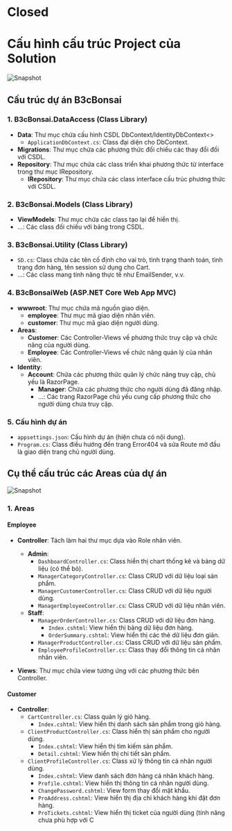 # Closed

# Cấu hình cấu trúc Project của Solution

![Snapshot](https://github.com/user-attachments/assets/860f794b-ff5b-4715-9108-731f3ac1bb56)

## Cấu trúc dự án B3cBonsai

### 1. B3cBonsai.DataAccess (Class Library)
- **Data**: Thư mục chứa cấu hình CSDL DbContext/IdentityDbContext<>
  - `ApplicationDbContext.cs`: Class đại diện cho DbContext.
- **Migrations**: Thư mục chứa các phương thức đối chiếu các thay đổi đối với CSDL.
- **Repository**: Thư mục chứa các class triển khai phương thức từ interface trong thư mục IRepository.
  - **IRepository**: Thư mục chứa các class interface cấu trúc phương thức với CSDL.

### 2. B3cBonsai.Models (Class Library)
- **ViewModels**: Thư mục chứa các class tạo lại để hiển thị.
- ...: Các class đối chiếu với bảng trong CSDL.

### 3. B3cBonsai.Utility (Class Library)
- `SD.cs`: Class chứa các tên cố định cho vai trò, tình trạng thanh toán, tình trạng đơn hàng, tên session sử dụng cho Cart.
- ...: Các class mang tính năng thực tế như EmailSender, v.v.

### 4. B3cBonsaiWeb (ASP.NET Core Web App MVC)
- **wwwroot**: Thư mục chứa mã nguồn giao diện.
  - **employee**: Thư mục mã giao diện nhân viên.
  - **customer**: Thư mục mã giao diện người dùng.
- **Areas**: 
  - **Customer**: Các Controller-Views về phương thức truy cập và chức năng của người dùng.
  - **Employee**: Các Controller-Views về chức năng quản lý của nhân viên.
- **Identity**:
  - **Account**: Chứa các phương thức quản lý chức năng truy cập, chủ yếu là RazorPage.
    - **Manager**: Chứa các phương thức cho người dùng đã đăng nhập.
    - ...: Các trang RazorPage chủ yếu cung cấp phương thức cho người dùng chưa truy cập.

### 5. Cấu hình dự án
- `appsettings.json`: Cấu hình dự án (hiện chưa có nội dung).
- `Program.cs`: Class điều hướng đến trang Error404 và sửa Route mở đầu là giao diện trang chủ người dùng.

## Cụ thể cấu trúc các Areas của dự án

![Snapshot](https://github.com/user-attachments/assets/e47f019b-686b-40bc-bd9e-dd4089d44b0c)

### 1. Areas

#### Employee
- **Controller**: Tách làm hai thư mục dựa vào Role nhân viên.
  - **Admin**: 
    - `DashboardController.cs`: Class hiển thị chart thống kê và bảng dữ liệu (có thể bỏ).
    - `ManagerCategoryController.cs`: Class CRUD với dữ liệu loại sản phẩm.
    - `ManagerCustomerController.cs`: Class CRUD với dữ liệu người dùng.
    - `ManagerEmployeeController.cs`: Class CRUD với dữ liệu nhân viên.
  - **Staff**: 
    - `ManagerOrderController.cs`: Class CRUD với dữ liệu đơn hàng.
      - `Index.cshtml`: View hiển thị bảng dữ liệu đơn hàng.
      - `OrderSummary.cshtml`: View hiển thị các thẻ dữ liệu đơn giản.
    - `ManagerProductController.cs`: Class CRUD với dữ liệu sản phẩm.
    - `EmployeeProfileController.cs`: Class thay đổi thông tin cá nhân nhân viên.

- **Views**: Thư mục chứa view tương ứng với các phương thức bên Controller.

#### Customer
- **Controller**:
  - `CartController.cs`: Class quản lý giỏ hàng.
    - `Index.cshtml`: View hiển thị danh sách sản phẩm trong giỏ hàng.
  - `ClientProductController.cs`: Class hiển thị sản phẩm cho người dùng.
    - `Index.cshtml`: View hiển thị tìm kiếm sản phẩm.
    - `Detail.cshtml`: View hiển thị chi tiết sản phẩm.
  - `ClientProfileController.cs`: Class xử lý thông tin cá nhân người dùng.
    - `Index.cshtml`: View danh sách đơn hàng cá nhân khách hàng.
    - `Profile.cshtml`: View hiển thị thông tin cá nhân người dùng.
    - `ChangePassword.cshtml`: View form thay đổi mật khẩu.
    - `ProAddress.cshtml`: View hiển thị địa chỉ khách hàng khi đặt đơn hàng.
    - `ProTickets.cshtml`: View hiển thị ticket của người dùng (tính năng chưa phù hợp với C
